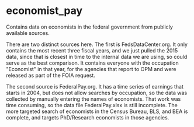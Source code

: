 # economist_pay
Contains data on economists in the federal government from publicly available sources.

There are two distinct sources here. The first is FedsDataCenter.org. It only contains the most recent three fiscal years, and we just pulled the 2015 data, since that is closest in time to the internal data we are using, so could serve as the best comparison. It contains everyone with the occupation "Economist" in that year, for the agencies that report to OPM and were released as part of the FOIA request.

The second source is FederalPay.org. It has a time series of earnings that starts in 2004, but does not allow searches by occupation, so the data was collected by manually entering the names of economists. That work was time consuming, so the data file FederalPay.xlsx is still incomplete. The more targeted search of economists in the Census Bureau, BLS, and BEA is complete, and targets PhD/Research economists in those agencies.
